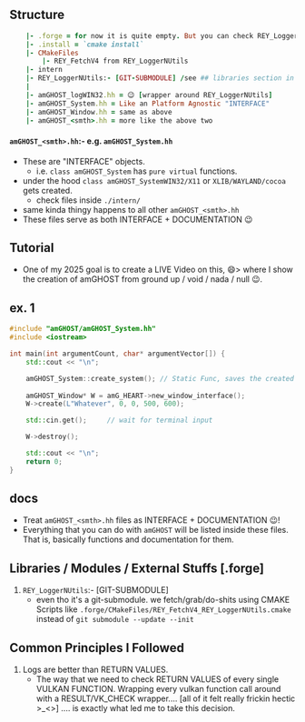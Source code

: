 ## Structure
```ruby
    |- .forge = for now it is quite empty. But you can check REY_LoggerNUtils/.forge to understand what this really is for
    |- .install = `cmake install`
    |- CMakeFiles
        |- REY_FetchV4 from REY_LoggerNUtils
    |- intern
    |- REY_LoggerNUtils:- [GIT-SUBMODULE] /see ## libraries section in this doc
    |
    |- amGHOST_logWIN32.hh = 😉 [wrapper around REY_LoggerNUtils]
    |- amGHOST_System.hh = Like an Platform Agnostic "INTERFACE"
    |- amGHOST_Window.hh = same as above
    |- amGHOST_<smth>.hh = more like the above two
```
#### `amGHOST_<smth>.hh`:- e.g. `amGHOST_System.hh`
- These are "INTERFACE" objects. 
  - i.e. `class amGHOST_System` has `pure virtual` functions.
- under the hood `class amGHOST_SystemWIN32/X11` or `XLIB/WAYLAND/cocoa` gets created.
  - check files inside `./intern/`
- same kinda thingy happens to all other `amGHOST_<smth>.hh`
- These files serve as both INTERFACE + DOCUMENTATION 😉




## Tutorial
- One of my 2025 goal is to create a LIVE Video on this, 😄> where I show the creation of amGHOST from ground up / void / nada / null 😉.

## ex. 1
```cpp
#include "amGHOST/amGHOST_System.hh"
#include <iostream>

int main(int argumentCount, char* argumentVector[]) {
    std::cout << "\n";

    amGHOST_System::create_system(); // Static Func, saves the created system into `amG_HEART`
    
    amGHOST_Window* W = amG_HEART->new_window_interface();
    W->create(L"Whatever", 0, 0, 500, 600);

    std::cin.get();     // wait for terminal input

    W->destroy();

    std::cout << "\n";
    return 0;
}
```

## docs
- Treat `amGHOST_<smth>.hh` files as INTERFACE + DOCUMENTATION 😉!
- Everything that you can do with `amGHOST` will be listed inside these files. That is, basically functions and documentation for them.





## Libraries / Modules / External Stuffs [.forge]
1. `REY_LoggerNUtils`:- [GIT-SUBMODULE]
    - even tho it's a git-submodule. we fetch/grab/do-shits using CMAKE Scripts like `.forge/CMakeFiles/REY_FetchV4_REY_LoggerNUtils.cmake` instead of `git submodule --update --init`

## Common Principles I Followed
1. Logs are better than RETURN VALUES. 
    - The way that we need to check RETURN VALUES of every single VULKAN FUNCTION. Wrapping every vulkan function call around with a RESULT/VK_CHECK wrapper.... [all of it felt really frickin hectic >_<>] .... is exactly what led me to take this decision.